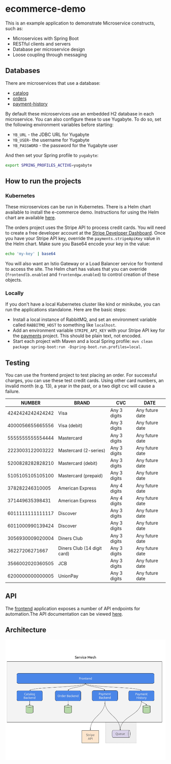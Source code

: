 
# ecommerce-demo

This is an example application to demonstrate Microservice constructs, such as:

- Microservices with Spring Boot
- RESTful clients and servers
- Database per microservice design
- Loose coupling through messaging

## Databases
There are microservices that use a database:
- [catalog](catalog)
- [orders](orders)
- [payment-history](payment-history)

By default these microservices use an embedded H2 database in each microservice. You can also configure these to use Yugabyte. To do so, set the following environment variables before starting:
- `YB_URL` - the JDBC URL for Yugabyte
- `YB_USER`- the username for Yugabyte
- `YB_PASSWORD` - the password for the Yugabyte user

And then set your Spring profile to `yugabyte`:
```bash
export SPRING_PROFILES_ACTIVE=yugabyte
```
## How to run the projects

### Kubernetes

These microservices can be run in Kubernetes. There is a Helm chart available to install the e-commerce demo. Instructions for using the Helm chart are available [here](https://btjimerson.github.io/btjimerson-charts/).

The orders project uses the Stripe API to process credit cards. You will need to create a free developer account at the [Stripe Developer Dashboard](https://dashboard.stripe.com/register). Once you have your Stripe API key, override the `payments.stripeApiKey` value in the Helm chart. Make sure you Base64 encode your key in the value:
```bash
echo 'my-key' | base64
```

You will also want an Istio Gateway or a Load Balancer service for frontend to access the site. The Helm chart has values that you can override (`frontendlb.enabled` and `frontendgw.enabled`) to control creation of these objects.

### Locally

If you don't have a local Kubernetes cluster like kind or minikube, you can run the applications standalone. Here are the basic steps:

- Install a local instance of RabbitMQ, and set an environment variable called `RABBITMQ_HOST` to something like `localhost`.
- Add an environment variable `STRIPE_API_KEY` with your Stripe API key for the [payments](payments) project. This should be plain text, not encoded.
- Start each project with Maven and a local Spring profile: `mvn clean package spring-boot:run -Dspring-boot.run.profiles=local`.

## Testing

You can use the frontend project to test placing an order. For successful charges, you can use these test credit cards. Using other card numbers, an invalid month (e.g. 13), a year in the past, or a two digit cvc will cause a failure.

| NUMBER           | BRAND                       | CVC          | DATE            |
|------------------|-----------------------------|--------------|-----------------|
| 4242424242424242 | Visa                        | Any 3 digits | Any future date |
| 4000056655665556 | Visa (debit)                | Any 3 digits | Any future date |
| 5555555555554444 | Mastercard                  | Any 3 digits | Any future date |
| 2223003122003222 | Mastercard (2-series)       | Any 3 digits | Any future date |
| 5200828282828210 | Mastercard (debit)          | Any 3 digits | Any future date |
| 5105105105105100 | Mastercard (prepaid)        | Any 3 digits | Any future date |
| 378282246310005  | American Express            | Any 4 digits | Any future date |
| 371449635398431  | American Express            | Any 4 digits | Any future date |
| 6011111111111117 | Discover                    | Any 3 digits | Any future date |
| 6011000990139424 | Discover                    | Any 3 digits | Any future date |
| 3056930009020004 | Diners Club                 | Any 3 digits | Any future date |
| 36227206271667   | Diners Club (14 digit card) | Any 3 digits | Any future date |
| 3566002020360505 | JCB                         | Any 3 digits | Any future date |
| 6200000000000005 | UnionPay                    | Any 3 digits | Any future date |

## API
The [frontend](frontend) application exposes a number of API endpoints for automation\.The API documentation can be viewed [here](https://documenter.getpostman.com/view/1749839/UVyxQtit).


## Architecture

![Architecture](images/catalog-demo-architecture.png)
